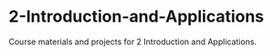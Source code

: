 # 2-Introduction-and-Applications

Course materials and projects for 2 Introduction and Applications.
